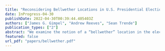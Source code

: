 ```yaml
---
title: "Reconsidering Bellwether Locations in U.S. Presidential Elections"
date: InProgress-04-30
publishDate: 2022-04-30T00:39:44.405403Z
authors: ["James G. Gimpel", "Andrew Reeves", "Sean Trende"]
publication_types: ["2"]
abstract: "We examine the notion of a “bellwether” location in the electoral political context. Bellwethers are thought to have predictive power because they supposedly signal how the entire electorate will move on Election Day. We consider how the number of bellwether counties— defined in several ways—has fluctuated since the 1930s. We also explore the extent to which bellwethers successfully predict future elections. With the proliferation of geographic polarization, few counties can successively and successfully pick the winner of presidential elections. Other bellwether measures fare slightly better or worse, but like Tufte and Sun (1975) found nearly half a century ago, bellwethers today continue to be poor predictors of future performance."
featured: false
url_pdf: "papers/bellwether.pdf"
---
```


